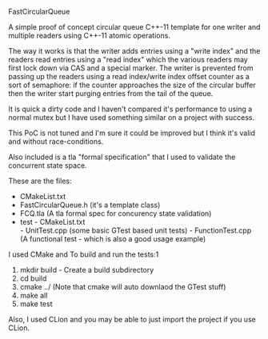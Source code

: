 FastCircularQueue

A simple proof of concept circular queue C++-11 template for one writer and multiple readers using C++-11 atomic operations.

The way it works is that the writer adds entries using a "write index" and the readers read entries using a "read index" which the various readers may first lock down via CAS and a special marker. The writer is prevented from passing up the readers using a read index/write index offset counter as a sort of semaphore: if the counter approaches the size of the circular buffer then the writer start purging entries from the tail of the queue.

It is quick a dirty code and I haven't compared it's performance to using a normal mutex but I have used something similar on a project with success.

This PoC is not tuned and I'm sure it could be improved but I think it's valid and without race-conditions.

Also included is a tla "formal specification" that I used to validate
the concurrent state space.

These are the files:
  - CMakeList.txt     
  - FastCircularQueue.h (it's a template class)
  - FCQ.tla (A tla formal spec for concurency state validation)
  - test
		- CMakeList.txt     
		- UnitTest.cpp      (some basic GTest based unit tests)
		- FunctionTest.cpp  (A functional test - which is also a good usage example)

I used CMake and To build and run the tests:1
  1) mkdir build - Create a build subdirectory
  2) cd build
  3) cmake ../
     (Note that cmake will auto downlaod the GTest stuff)
  4) make all
  5) make test
  
Also, I used CLion and you may be able to just import the project if you use CLion.


